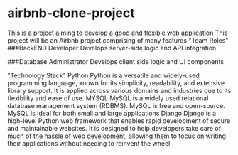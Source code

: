 # airbnb-clone-project
This is a project aiming to develop a good and flexible web application
This project will be an Airbnb project comprising of many features
"Team Roles"
###BackEND Developer
Develops server-side logic and API integration

###Database Administrator
Develops client side logic and UI components

"Technology Stack"
Python
Python is a versatile and widely-used programming language, known for its simplicity, readability, and extensive library support. It is applied across various domains and industries due to its flexibility and ease of use.
MYSQL
MySQL is a widely used relational database management system (RDBMS).
MySQL is free and open-source.
MySQL is ideal for both small and large applications
Django
Django is a high-level Python web framework that enables rapid development of secure and maintainable websites. It is designed to help developers take care of much of the hassle of web development, allowing them to focus on writing their applications without needing to reinvent the wheel

